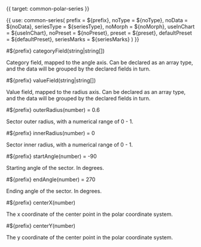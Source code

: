 {{ target: common-polar-series }}

<!-- IPolarSeriesSpec -->

{{ use: common-series(
  prefix = ${prefix},
  noType = ${noType},
  noData = ${noData},
  seriesType = ${seriesType},
  noMorph = ${noMorph},
  useInChart = ${useInChart},
  noPreset = ${noPreset},
  preset = ${preset},
  defaultPreset = ${defaultPreset},
  seriesMarks = ${seriesMarks}
) }}

#${prefix} categoryField(string|string[])

Category field, mapped to the angle axis. Can be declared as an array type, and the data will be grouped by the declared fields in turn.

#${prefix} valueField(string|string[])

Value field, mapped to the radius axis. Can be declared as an array type, and the data will be grouped by the declared fields in turn.

#${prefix} outerRadius(number) = 0.6

Sector outer radius, with a numerical range of 0 - 1.

#${prefix} innerRadius(number) = 0

Sector inner radius, with a numerical range of 0 - 1.

#${prefix} startAngle(number) = -90

Starting angle of the sector. In degrees.

#${prefix} endAngle(number) = 270

Ending angle of the sector. In degrees.

#${prefix} centerX(number)

The x coordinate of the center point in the polar coordinate system.

#${prefix} centerY(number)

The y coordinate of the center point in the polar coordinate system.
